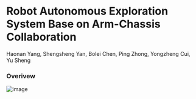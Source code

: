 # Robot Autonomous Exploration System Base on Arm-Chassis Collaboration
Haonan Yang, Shengsheng Yan, Bolei Chen, Ping Zhong, Yongzheng Cui, Yu Sheng

### Overivew
![image](https://github.com/Southyang/Arm-Chassis/assets/60416370/0e897570-0758-4072-835f-b0274b6c4361)


